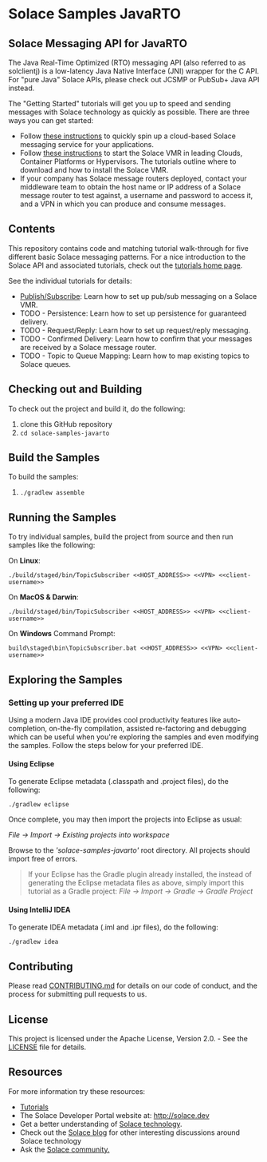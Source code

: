 # Solace Samples JavaRTO

## Solace Messaging API for JavaRTO

The Java Real-Time Optimized (RTO) messaging API (also referred to as solclientj) is a low-latency Java Native Interface (JNI) wrapper for the C API. For "pure Java" Solace APIs, please check out JCSMP or PubSub+ Java API instead.

The "Getting Started" tutorials will get you up to speed and sending messages with Solace technology as quickly as possible. There are three ways you can get started:

- Follow [these instructions](https://cloud.solace.com/learn/group_getting_started/ggs_signup.html) to quickly spin up a cloud-based Solace messaging service for your applications.
- Follow [these instructions](https://docs.solace.com/Solace-SW-Broker-Set-Up/Setting-Up-SW-Brokers.htm) to start the Solace VMR in leading Clouds, Container Platforms or Hypervisors. The tutorials outline where to download and how to install the Solace VMR.
- If your company has Solace message routers deployed, contact your middleware team to obtain the host name or IP address of a Solace message router to test against, a username and password to access it, and a VPN in which you can produce and consume messages.

## Contents

This repository contains code and matching tutorial walk-through for five different basic Solace messaging patterns. For a nice introduction to the Solace API and associated tutorials, check out the [tutorials home page](https://tutorials.solace.dev/javarto/).

See the individual tutorials for details:

- [Publish/Subscribe](https://tutorials.solace.dev/javarto/publish-subscribe/): Learn how to set up pub/sub messaging on a Solace VMR.
- TODO - Persistence: Learn how to set up persistence for guaranteed delivery.
- TODO - Request/Reply: Learn how to set up request/reply messaging.
- TODO - Confirmed Delivery: Learn how to confirm that your messages are received by a Solace message router.
- TODO - Topic to Queue Mapping: Learn how to map existing topics to Solace queues.

## Checking out and Building

To check out the project and build it, do the following:

  1. clone this GitHub repository
  1. `cd solace-samples-javarto`

## Build the Samples

To build the samples:

  1. `./gradlew assemble`
  
## Running the Samples

To try individual samples, build the project from source and then run samples like the following:

On **Linux**:

```
./build/staged/bin/TopicSubscriber <<HOST_ADDRESS>> <<VPN> <<client-username>>

```

On **MacOS & Darwin**:

```
./build/staged/bin/TopicSubscriber <<HOST_ADDRESS>> <<VPN> <<client-username>>

```

On **Windows** Command Prompt:

```
build\staged\bin\TopicSubscriber.bat <<HOST_ADDRESS>> <<VPN> <<client-username>>

```

## Exploring the Samples

### Setting up your preferred IDE

Using a modern Java IDE provides cool productivity features like auto-completion, on-the-fly compilation, assisted re-factoring and debugging which can be useful when you're exploring the samples and even modifying the samples. Follow the steps below for your preferred IDE.

#### Using Eclipse

To generate Eclipse metadata (.classpath and .project files), do the following:

    ./gradlew eclipse

Once complete, you may then import the projects into Eclipse as usual:

 *File -> Import -> Existing projects into workspace*

Browse to the *'solace-samples-javarto'* root directory. All projects should import
free of errors.

> If your Eclipse has the Gradle plugin already installed, the instead of generating the Eclipse metadata files as above, simply import this tutorial as a Gradle project: *File -> Import -> Gradle -> Gradle Project*

#### Using IntelliJ IDEA

To generate IDEA metadata (.iml and .ipr files), do the following:

    ./gradlew idea

## Contributing

Please read [CONTRIBUTING.md](CONTRIBUTING.md) for details on our code of conduct, and the process for submitting pull requests to us.

## License

This project is licensed under the Apache License, Version 2.0. - See the [LICENSE](LICENSE) file for details.

## Resources

For more information try these resources:

- [Tutorials](https://tutorials.solace.dev/)
- The Solace Developer Portal website at: http://solace.dev
- Get a better understanding of [Solace technology](https://solace.com/products/tech/).
- Check out the [Solace blog](https://solace.com/blog/) for other interesting discussions around Solace technology
- Ask the [Solace community.](https://solace.community)
